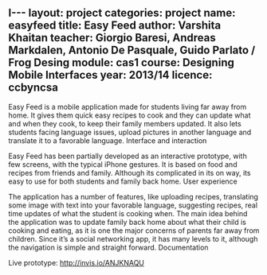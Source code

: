 I---
layout: project
categories: project
name: easyfeed
title:  Easy Feed
author: Varshita Khaitan
teacher: Giorgio Baresi, Andreas Markdalen, Antonio De Pasquale, Guido Parlato / Frog Desing
module: cas1
course: Designing Mobile Interfaces
year: 2013/14
licence: ccbyncsa
---
Easy Feed is a mobile application made for students living far away from home.
It gives them quick easy recipes to cook and they can update what and when they cook, to keep their family members updated. It also lets students facing language issues, upload pictures in another language and translate it to a favorable language.
Interface and interaction

Easy Feed has been partially developed as an interactive prototype, with few screens, with the typical iPhone gestures. It is based on food and recipes from friends and family.
Although its complicated in its on way, its easy to use for both students and family back home.
User experience

The application has a number of features, like uploading recipes, translating some image with text into your favorable language, suggesting recipes, real time updates of what the student is cooking when.
The main idea behind the application was to update family back home about what their child is cooking and eating, as it is one the major concerns of parents far away from children.
Since it’s a social networking app, it has many levels to it, although the navigation is simple and straight forward.
Documentation

Live prototype: http://invis.io/ANJKNAQU
